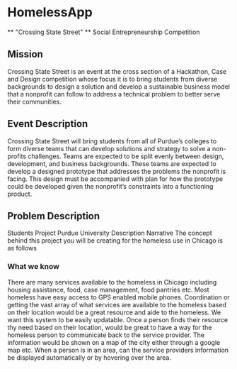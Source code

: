 # HomelessApp

** "Crossing State Street" ** 
Social Entrepreneurship Competition

## Mission

Crossing State Street is an event at the cross section of a Hackathon, Case and Design competition whose focus it is to bring students from diverse backgrounds to design a solution and develop a sustainable business model that a nonprofit can follow to address a technical problem to better serve their communities. 

## Event Description

Crossing State Street will bring students from all of Purdue’s colleges to form diverse teams that can develop solutions and strategy to solve a non-profits challenges.
Teams are expected to be split evenly between design, development, and business backgrounds. These teams are expected to develop a designed prototype that addresses the problems the nonprofit is facing. 
This design must be accompanied with plan for how the prototype could be developed given the nonprofit’s constraints into a functioning product.

## Problem Description

Students Project Purdue University Description Narrative 
The concept behind this project you will be creating for the homeless use in Chicago is as follows 

### What we know

There are many services available to the homeless in Chicago including housing assistance, food, case management, food pantries etc. 
Most homeless have easy access to GPS enabled mobile phones. 
Coordination or getting the vast array of what services are available to the homeless based on their location would be a great resource and aide to the homeless. 
We want this system to be easily updatable. 
Once a person finds their resource thy need based on their location, would be great to have a way for the homeless person to communicate back to the service provider. 
The information would be shown on a map of the city either through a google map etc. When a person is in an area, can the service providers information be displayed automatically or by hovering over the area.
